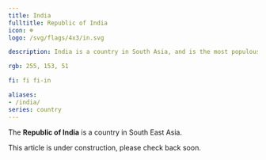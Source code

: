 ```yaml
---
title: India
fulltitle: Republic of India
icon: ☸️
logo: /svg/flags/4x3/in.svg

description: India is a country in South Asia, and is the most populous country in the world.

rgb: 255, 153, 51

fi: fi fi-in

aliases:
- /india/
series: country
---
```


The **Republic of India** is a country in South East Asia.

This article is under construction, please check back soon.
